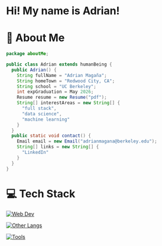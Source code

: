 # Hi! My name is Adrian!

# :standing_person: About Me

```java
package aboutMe;

public class Adrian extends humanBeing {
  public Adrian() {
    String fullName = "Adrian Magaña";
    String homeTown = "Redwood City, CA";
    String school = "UC Berkeley";
    int expGraduation = May 2026;
    Resume resume = new Resume("pdf");
    String[] interestAreas = new String[] {
      "full stack",
      "data science",
      "machine learning"
    }
  }
  public static void contact() {
    Email email = new Email("adrianmagana@berkeley.edu");
    String[] links = new String[] {
      "LinkedIn"
    }
  }
}
```

# :computer: Tech Stack
[![Web Dev](https://skillicons.dev/icons?i=html,css,js,ts,mongodb,express,react,nodejs,tailwind,next&theme=dark)](https://skillicons.dev)

[![Other Langs](https://skillicons.dev/icons?i=python,java,cpp&theme=dark)](https://skillicons.dev)

[![Tools](https://skillicons.dev/icons?i=vscode,github,postman,heroku,figma,vercel,npm&theme=dark)](https://skillicons.dev)

